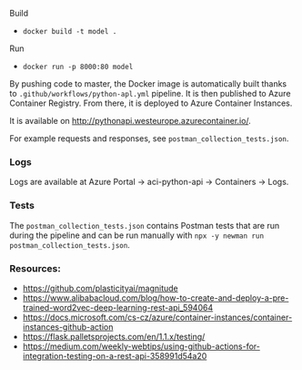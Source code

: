 Build

- `docker build -t model .`

Run

- `docker run -p 8000:80 model`

By pushing code to master, the Docker image is automatically built thanks to
`.github/workflows/python-apl.yml` pipeline. It is then published to Azure Container Registry. From there, it is
deployed to Azure Container Instances.

It is available on http://pythonapi.westeurope.azurecontainer.io/.

For example requests and responses, see `postman_collection_tests.json`.

### Logs

Logs are available at Azure Portal -> aci-python-api -> Containers -> Logs.

### Tests

The `postman_collection_tests.json` contains Postman tests that are run during the pipeline and can be run manually
with `npx -y newman run postman_collection_tests.json`.

### Resources:

- https://github.com/plasticityai/magnitude
- https://www.alibabacloud.com/blog/how-to-create-and-deploy-a-pre-trained-word2vec-deep-learning-rest-api_594064
- https://docs.microsoft.com/cs-cz/azure/container-instances/container-instances-github-action
- https://flask.palletsprojects.com/en/1.1.x/testing/
- https://medium.com/weekly-webtips/using-github-actions-for-integration-testing-on-a-rest-api-358991d54a20

